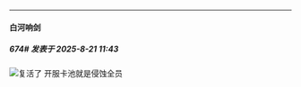 ﻿
*****

####  白河响剑  
##### 674#       发表于 2025-8-21 11:43

<img src="https://static.stage1st.com/image/smiley/face2017/067.png" referrerpolicy="no-referrer">复活了 开服卡池就是侵蚀全员

